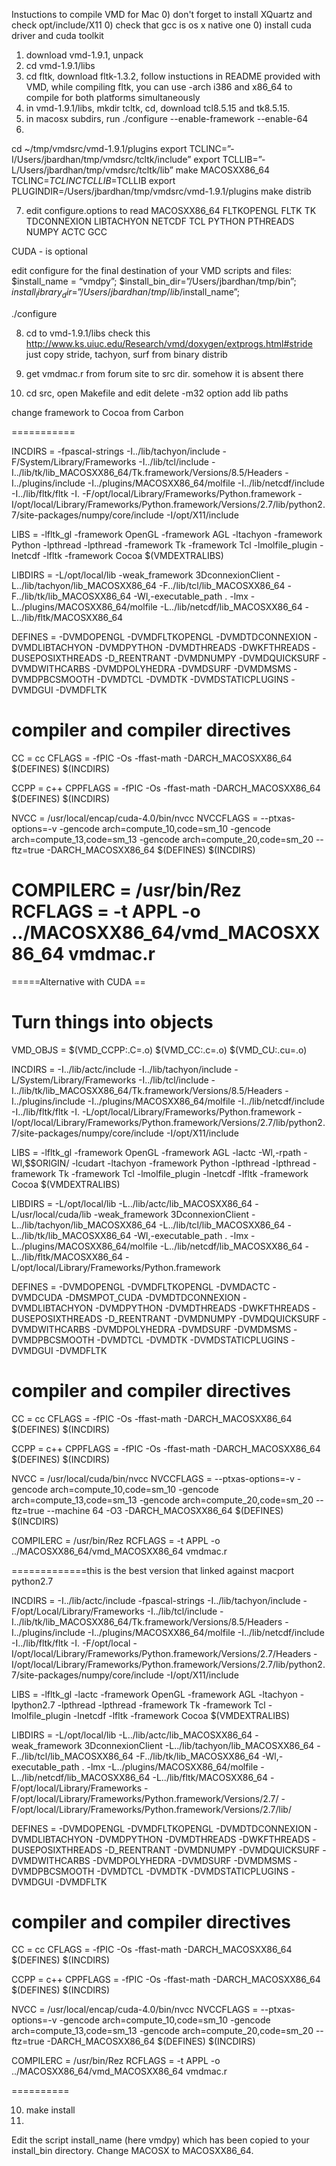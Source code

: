 Instuctions to compile VMD for Mac
0) don't forget to install XQuartz and check opt/include/X11
0) check that gcc is os x native one
0) install cuda driver and cuda toolkit
1) download vmd-1.9.1, unpack
2) cd vmd-1.9.1/libs
3) cd fltk, download fltk-1.3.2, follow instuctions in README provided with VMD, while compiling fltk, you can use -arch i386 and x86_64 to compile for both platforms simultaneously
4) in vmd-1.9.1/libs, mkdir tcltk, cd, download tcl8.5.15 and tk8.5.15.
5) in macosx subdirs, run ./configure --enable-framework --enable-64 
6)
cd ~/tmp/vmdsrc/vmd-1.9.1/plugins
export TCLINC=”-I/Users/jbardhan/tmp/vmdsrc/tcltk/include”
export TCLLIB=”-L/Users/jbardhan/tmp/vmdsrc/tcltk/lib”
make MACOSXX86_64 TCLINC=$TCLINC TCLLIB=$TCLLIB
export PLUGINDIR=/Users/jbardhan/tmp/vmdsrc/vmd-1.9.1/plugins
make distrib

7) edit configure.options to read
MACOSXX86_64 FLTKOPENGL FLTK TK TDCONNEXION LIBTACHYON NETCDF TCL PYTHON PTHREADS NUMPY ACTC GCC

CUDA - is optional


edit configure for the final destination of your VMD scripts and files:
$install_name = “vmdpy”;
$install_bin_dir=”/Users/jbardhan/tmp/bin”;
$install_library_dir=”/Users/jbardhan/tmp/lib/$install_name”;

./configure

8) cd to vmd-1.9.1/libs
check this http://www.ks.uiuc.edu/Research/vmd/doxygen/extprogs.html#stride
just copy stride, tachyon, surf from binary distrib

9) get vmdmac.r from forum site to src dir. somehow it is absent there

9) cd src, open Makefile and edit
delete -m32 option
add lib paths

change framework to Cocoa from Carbon


===========

INCDIRS     =  -fpascal-strings -I../lib/tachyon/include -F/System/Library/Frameworks   -I../lib/tcl/include -I../lib/tk/lib_MACOSXX86_64/Tk.framework/Versions/8.5/Headers -I../plugins/include -I../plugins/MACOSXX86_64/molfile -I../lib/netcdf/include -I../lib/fltk/fltk -I. -F/opt/local/Library/Frameworks/Python.framework -I/opt/local/Library/Frameworks/Python.framework/Versions/2.7/lib/python2.7/site-packages/numpy/core/include -I/opt/X11/include

LIBS        = -lfltk_gl -framework OpenGL -framework AGL  -ltachyon -framework Python -lpthread -lpthread  -framework Tk -framework Tcl  -lmolfile_plugin -lnetcdf -lfltk  -framework Cocoa  $(VMDEXTRALIBS)

LIBDIRS     =  -L/opt/local/lib -weak_framework 3DconnexionClient -L../lib/tachyon/lib_MACOSXX86_64    -F../lib/tcl/lib_MACOSXX86_64 -F../lib/tk/lib_MACOSXX86_64 -Wl,-executable_path . -lmx  -L../plugins/MACOSXX86_64/molfile -L../lib/netcdf/lib_MACOSXX86_64 -L../lib/fltk/MACOSXX86_64 

DEFINES     = -DVMDOPENGL -DVMDFLTKOPENGL -DVMDTDCONNEXION -DVMDLIBTACHYON -DVMDPYTHON -DVMDTHREADS -DWKFTHREADS -DUSEPOSIXTHREADS -D_REENTRANT -DVMDNUMPY -DVMDQUICKSURF -DVMDWITHCARBS -DVMDPOLYHEDRA -DVMDSURF -DVMDMSMS -DVMDPBCSMOOTH -DVMDTCL -DVMDTK  -DVMDSTATICPLUGINS  -DVMDGUI -DVMDFLTK 

# compiler and compiler directives 
CC          = cc
CFLAGS      = -fPIC -Os -ffast-math -DARCH_MACOSXX86_64 $(DEFINES) $(INCDIRS) 

CCPP        = c++
CPPFLAGS    = -fPIC -Os -ffast-math  -DARCH_MACOSXX86_64 $(DEFINES) $(INCDIRS) 

NVCC        = /usr/local/encap/cuda-4.0/bin/nvcc
NVCCFLAGS   = --ptxas-options=-v -gencode arch=compute_10,code=sm_10 -gencode arch=compute_13,code=sm_13 -gencode arch=compute_20,code=sm_20 --ftz=true  -DARCH_MACOSXX86_64 $(DEFINES) $(INCDIRS)

COMPILERC   = /usr/bin/Rez
RCFLAGS     = -t APPL -o ../MACOSXX86_64/vmd_MACOSXX86_64 vmdmac.r
===========

=====Alternative with CUDA ==
# Turn things into objects
VMD_OBJS    =   $(VMD_CCPP:.C=.o) $(VMD_CC:.c=.o) $(VMD_CU:.cu=.o)

INCDIRS     =  -I../lib/actc/include  -I../lib/tachyon/include -L/System/Library/Frameworks   -I../lib/tcl/include -I../lib/tk/lib_MACOSXX86_64/Tk.framework/Versions/8.5/Headers -I../plugins/include -I../plugins/MACOSXX86_64/molfile -I../lib/netcdf/include -I../lib/fltk/fltk -I. -L/opt/local/Library/Frameworks/Python.framework -I/opt/local/Library/Frameworks/Python.framework/Versions/2.7/lib/python2.7/site-packages/numpy/core/include -I/opt/X11/include

LIBS        = -lfltk_gl -framework OpenGL -framework AGL -lactc -Wl,-rpath -Wl,$$ORIGIN/ -lcudart  -ltachyon -framework Python -lpthread -lpthread  -framework Tk -framework Tcl  -lmolfile_plugin -lnetcdf -lfltk  -framework Cocoa  $(VMDEXTRALIBS)

LIBDIRS     =  -L/opt/local/lib -L../lib/actc/lib_MACOSXX86_64 -L/usr/local/cuda/lib -weak_framework 3DconnexionClient -L../lib/tachyon/lib_MACOSXX86_64    -L../lib/tcl/lib_MACOSXX86_64 -L../lib/tk/lib_MACOSXX86_64 -Wl,-executable_path . -lmx  -L../plugins/MACOSXX86_64/molfile -L../lib/netcdf/lib_MACOSXX86_64 -L../lib/fltk/MACOSXX86_64 -L/opt/local/Library/Frameworks/Python.framework

DEFINES     = -DVMDOPENGL -DVMDFLTKOPENGL -DVMDACTC -DVMDCUDA -DMSMPOT_CUDA -DVMDTDCONNEXION -DVMDLIBTACHYON -DVMDPYTHON -DVMDTHREADS -DWKFTHREADS -DUSEPOSIXTHREADS -D_REENTRANT -DVMDNUMPY -DVMDQUICKSURF -DVMDWITHCARBS -DVMDPOLYHEDRA -DVMDSURF -DVMDMSMS -DVMDPBCSMOOTH -DVMDTCL -DVMDTK  -DVMDSTATICPLUGINS  -DVMDGUI -DVMDFLTK 

# compiler and compiler directives 
CC          = cc
CFLAGS      =  -fPIC -Os -ffast-math -DARCH_MACOSXX86_64 $(DEFINES) $(INCDIRS) 

CCPP        = c++
CPPFLAGS    =  -fPIC -Os -ffast-math  -DARCH_MACOSXX86_64 $(DEFINES) $(INCDIRS) 

NVCC        = /usr/local/cuda/bin/nvcc
NVCCFLAGS   = --ptxas-options=-v -gencode arch=compute_10,code=sm_10 -gencode arch=compute_13,code=sm_13 -gencode arch=compute_20,code=sm_20 --ftz=true  --machine 64 -O3  -DARCH_MACOSXX86_64 $(DEFINES) $(INCDIRS)

COMPILERC   = /usr/bin/Rez
RCFLAGS     = -t APPL -o ../MACOSXX86_64/vmd_MACOSXX86_64 vmdmac.r


=============this is the best version that linked against macport python2.7

INCDIRS     =  -I../lib/actc/include -fpascal-strings -I../lib/tachyon/include -F/opt/Local/Library/Frameworks   -I../lib/tcl/include -I../lib/tk/lib_MACOSXX86_64/Tk.framework/Versions/8.5/Headers -I../plugins/include -I../plugins/MACOSXX86_64/molfile -I../lib/netcdf/include -I../lib/fltk/fltk -I. -F/opt/local -I/opt/local/Library/Frameworks/Python.framework/Versions/2.7/Headers -I/opt/local/Library/Frameworks/Python.framework/Versions/2.7/lib/python2.7/site-packages/numpy/core/include -I/opt/X11/include

LIBS        = -lfltk_gl  -lactc -framework OpenGL -framework AGL  -ltachyon -lpython2.7 -lpthread -lpthread  -framework Tk -framework Tcl  -lmolfile_plugin -lnetcdf -lfltk  -framework Cocoa  $(VMDEXTRALIBS)

LIBDIRS     =  -L/opt/local/lib -L../lib/actc/lib_MACOSXX86_64 -weak_framework 3DconnexionClient -L../lib/tachyon/lib_MACOSXX86_64    -F../lib/tcl/lib_MACOSXX86_64 -F../lib/tk/lib_MACOSXX86_64 -Wl,-executable_path . -lmx  -L../plugins/MACOSXX86_64/molfile -L../lib/netcdf/lib_MACOSXX86_64 -L../lib/fltk/MACOSXX86_64 -F/opt/local/Library/Frameworks -F/opt/local/Library/Frameworks/Python.framework/Versions/2.7/ -F/opt/local/Library/Frameworks/Python.framework/Versions/2.7/lib/

DEFINES     = -DVMDOPENGL -DVMDFLTKOPENGL -DVMDTDCONNEXION -DVMDLIBTACHYON -DVMDPYTHON -DVMDTHREADS -DWKFTHREADS -DUSEPOSIXTHREADS -D_REENTRANT -DVMDNUMPY -DVMDQUICKSURF -DVMDWITHCARBS -DVMDPOLYHEDRA -DVMDSURF -DVMDMSMS -DVMDPBCSMOOTH -DVMDTCL -DVMDTK  -DVMDSTATICPLUGINS  -DVMDGUI -DVMDFLTK 

# compiler and compiler directives 
CC          = cc
CFLAGS      = -fPIC -Os -ffast-math -DARCH_MACOSXX86_64 $(DEFINES) $(INCDIRS) 

CCPP        = c++
CPPFLAGS    = -fPIC -Os -ffast-math  -DARCH_MACOSXX86_64 $(DEFINES) $(INCDIRS) 

NVCC        = /usr/local/encap/cuda-4.0/bin/nvcc
NVCCFLAGS   = --ptxas-options=-v -gencode arch=compute_10,code=sm_10 -gencode arch=compute_13,code=sm_13 -gencode arch=compute_20,code=sm_20 --ftz=true  -DARCH_MACOSXX86_64 $(DEFINES) $(INCDIRS)

COMPILERC   = /usr/bin/Rez
RCFLAGS     = -t APPL -o ../MACOSXX86_64/vmd_MACOSXX86_64 vmdmac.r



==========

10) make install
11)
Edit the script install_name (here vmdpy) which has been copied to your
install_bin directory. Change MACOSX to MACOSXX86_64.




